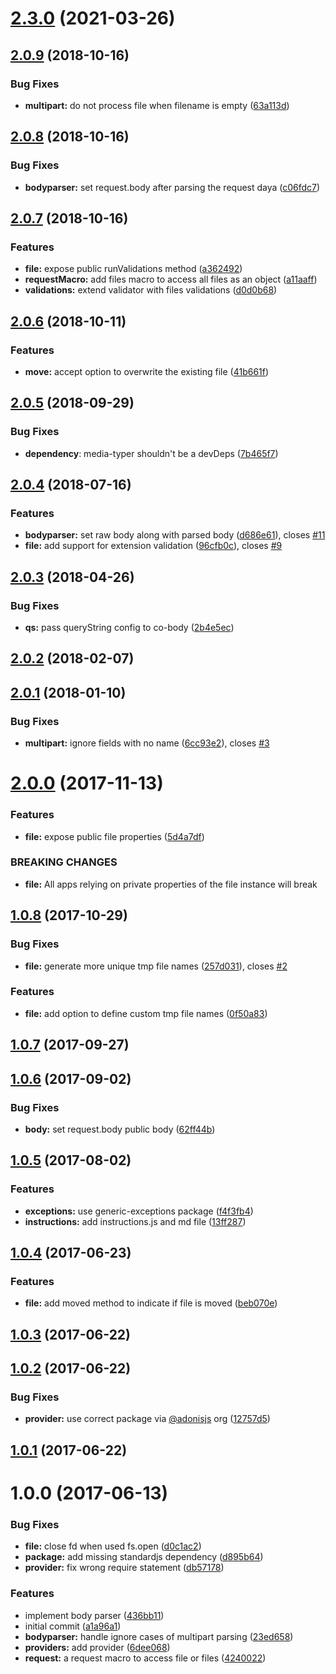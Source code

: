 # [2.3.0](https://github.com/adonisjs/adonis-bodyparser/compare/v2.0.9...v2.3.0) (2021-03-26)



<a name="2.0.9"></a>
## [2.0.9](https://github.com/adonisjs/adonis-bodyparser/compare/v2.0.8...v2.0.9) (2018-10-16)


### Bug Fixes

* **multipart:** do not process file when filename is empty ([63a113d](https://github.com/adonisjs/adonis-bodyparser/commit/63a113d))



<a name="2.0.8"></a>
## [2.0.8](https://github.com/adonisjs/adonis-bodyparser/compare/v2.0.7...v2.0.8) (2018-10-16)


### Bug Fixes

* **bodyparser:** set request.body after parsing the request daya ([c06fdc7](https://github.com/adonisjs/adonis-bodyparser/commit/c06fdc7))



<a name="2.0.7"></a>
## [2.0.7](https://github.com/adonisjs/adonis-bodyparser/compare/v2.0.6...v2.0.7) (2018-10-16)


### Features

* **file:** expose public runValidations method ([a362492](https://github.com/adonisjs/adonis-bodyparser/commit/a362492))
* **requestMacro:** add files macro to access all files as an object ([a11aaff](https://github.com/adonisjs/adonis-bodyparser/commit/a11aaff))
* **validations:** extend validator with files validations ([d0d0b68](https://github.com/adonisjs/adonis-bodyparser/commit/d0d0b68))



<a name="2.0.6"></a>
## [2.0.6](https://github.com/adonisjs/adonis-bodyparser/compare/2.0.5...2.0.6) (2018-10-11)


### Features

* **move:** accept option to overwrite the existing file ([41b661f](https://github.com/adonisjs/adonis-bodyparser/commit/41b661f))



<a name="2.0.5"></a>
## [2.0.5](https://github.com/adonisjs/adonis-bodyparser/compare/v2.0.4...v2.0.5) (2018-09-29)

### Bug Fixes

* **dependency**: media-typer shouldn't be a devDeps ([7b465f7](https://github.com/adonisjs/adonis-bodyparser/commit/7b465f71a2195b24a49beb782695f3b9cf9fd584))


<a name="2.0.4"></a>
## [2.0.4](https://github.com/adonisjs/adonis-bodyparser/compare/v2.0.3...v2.0.4) (2018-07-16)


### Features

* **bodyparser:** set raw body along with parsed body ([d686e61](https://github.com/adonisjs/adonis-bodyparser/commit/d686e61)), closes [#11](https://github.com/adonisjs/adonis-bodyparser/issues/11)
* **file:** add support for extension validation ([96cfb0c](https://github.com/adonisjs/adonis-bodyparser/commit/96cfb0c)), closes [#9](https://github.com/adonisjs/adonis-bodyparser/issues/9)



<a name="2.0.3"></a>
## [2.0.3](https://github.com/adonisjs/adonis-bodyparser/compare/v2.0.1...v2.0.3) (2018-04-26)


### Bug Fixes

* **qs:** pass queryString config to co-body ([2b4e5ec](https://github.com/adonisjs/adonis-bodyparser/commit/2b4e5ec))



<a name="2.0.2"></a>
## [2.0.2](https://github.com/adonisjs/adonis-bodyparser/compare/v2.0.1...v2.0.2) (2018-02-07)



<a name="2.0.1"></a>
## [2.0.1](https://github.com/adonisjs/adonis-bodyparser/compare/v2.0.0...v2.0.1) (2018-01-10)


### Bug Fixes

* **multipart:** ignore fields with no name ([6cc93e2](https://github.com/adonisjs/adonis-bodyparser/commit/6cc93e2)), closes [#3](https://github.com/adonisjs/adonis-bodyparser/issues/3)



<a name="2.0.0"></a>
# [2.0.0](https://github.com/adonisjs/adonis-bodyparser/compare/v1.0.8...v2.0.0) (2017-11-13)


### Features

* **file:** expose public file properties ([5d4a7df](https://github.com/adonisjs/adonis-bodyparser/commit/5d4a7df))


### BREAKING CHANGES

* **file:** All apps relying on private properties of the file instance will break



<a name="1.0.8"></a>
## [1.0.8](https://github.com/adonisjs/adonis-bodyparser/compare/v1.0.7...v1.0.8) (2017-10-29)


### Bug Fixes

* **file:** generate more unique tmp file names ([257d031](https://github.com/adonisjs/adonis-bodyparser/commit/257d031)), closes [#2](https://github.com/adonisjs/adonis-bodyparser/issues/2)


### Features

* **file:** add option to define custom tmp file names ([0f50a83](https://github.com/adonisjs/adonis-bodyparser/commit/0f50a83))



<a name="1.0.7"></a>
## [1.0.7](https://github.com/adonisjs/adonis-bodyparser/compare/v1.0.6...v1.0.7) (2017-09-27)



<a name="1.0.6"></a>
## [1.0.6](https://github.com/adonisjs/adonis-bodyparser/compare/v1.0.5...v1.0.6) (2017-09-02)


### Bug Fixes

* **body:** set request.body public body ([62ff44b](https://github.com/adonisjs/adonis-bodyparser/commit/62ff44b))



<a name="1.0.5"></a>
## [1.0.5](https://github.com/adonisjs/adonis-bodyparser/compare/v1.0.4...v1.0.5) (2017-08-02)


### Features

* **exceptions:** use generic-exceptions package ([f4f3fb4](https://github.com/adonisjs/adonis-bodyparser/commit/f4f3fb4))
* **instructions:** add instructions.js and md file ([13ff287](https://github.com/adonisjs/adonis-bodyparser/commit/13ff287))



<a name="1.0.4"></a>
## [1.0.4](https://github.com/adonisjs/adonis-bodyparser/compare/v1.0.3...v1.0.4) (2017-06-23)


### Features

* **file:** add moved method to indicate if file is moved ([beb070e](https://github.com/adonisjs/adonis-bodyparser/commit/beb070e))



<a name="1.0.3"></a>
## [1.0.3](https://github.com/adonisjs/adonis-middleware/compare/v1.0.2...v1.0.3) (2017-06-22)



<a name="1.0.2"></a>
## [1.0.2](https://github.com/adonisjs/adonis-middleware/compare/v1.0.1...v1.0.2) (2017-06-22)


### Bug Fixes

* **provider:** use correct package via [@adonisjs](https://github.com/adonisjs) org ([12757d5](https://github.com/adonisjs/adonis-middleware/commit/12757d5))



<a name="1.0.1"></a>
## [1.0.1](https://github.com/adonisjs/adonis-middleware/compare/v1.0.0...v1.0.1) (2017-06-22)



<a name="1.0.0"></a>
# 1.0.0 (2017-06-13)


### Bug Fixes

* **file:** close fd when used fs.open ([d0c1ac2](https://github.com/adonisjs/adonis-middleware/commit/d0c1ac2))
* **package:** add missing standardjs dependency ([d895b64](https://github.com/adonisjs/adonis-middleware/commit/d895b64))
* **provider:** fix wrong require statement ([db57178](https://github.com/adonisjs/adonis-middleware/commit/db57178))


### Features

* implement body parser ([436bb11](https://github.com/adonisjs/adonis-middleware/commit/436bb11))
* initial commit ([a1a96a1](https://github.com/adonisjs/adonis-middleware/commit/a1a96a1))
* **bodyparser:** handle ignore cases of multipart parsing ([23ed658](https://github.com/adonisjs/adonis-middleware/commit/23ed658))
* **providers:** add provider ([6dee068](https://github.com/adonisjs/adonis-middleware/commit/6dee068))
* **request:** a request macro to access file or files ([4240022](https://github.com/adonisjs/adonis-middleware/commit/4240022))



